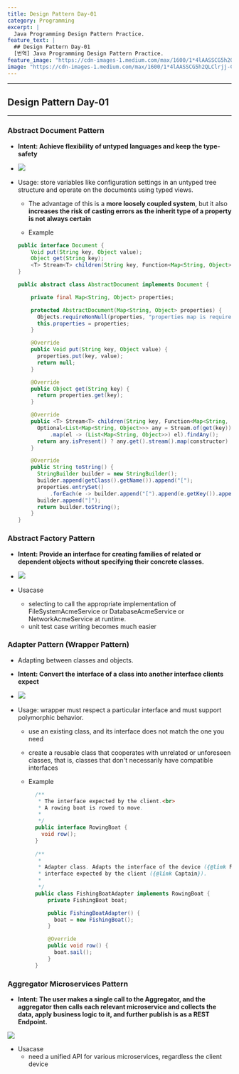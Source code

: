 ```yaml
---
title: Design Pattern Day-01
category: Programming
excerpt: |
  Java Programming Design Pattern Practice.
feature_text: |
  ## Design Pattern Day-01
  [번역] Java Programming Design Pattern Practice.
feature_image: "https://cdn-images-1.medium.com/max/1600/1*4lAASSCG5h2QLClrjj-ClA.jpeg"
image: "https://cdn-images-1.medium.com/max/1600/1*4lAASSCG5h2QLClrjj-ClA.jpeg"
---
```


---
## Design Pattern Day-01
---

### Abstract Document Pattern

  * <b>Intent: Achieve flexibility of untyped languages and keep the type-safety</b>

  * <img src="https://upload.wikimedia.org/wikipedia/commons/0/0e/Abstract-document-pattern.svg">

  * Usage: store variables like configuration settings in an untyped tree structure and operate on the documents using typed views.
    - The advantage of this is a <b>more loosely coupled system</b>, but it also <b>increases the risk of casting errors as the inherit type of a property is not always certain</b>

    - Example
    ```java
    public interface Document {
        Void put(String key, Object value);
        Object get(String key);
        <T> Stream<T> children(String key, Function<Map<String, Object>, T> constructor);
    }
    ```
    ```java
    public abstract class AbstractDocument implements Document {

        private final Map<String, Object> properties;

        protected AbstractDocument(Map<String, Object> properties) {
          Objects.requireNonNull(properties, "properties map is required");
          this.properties = properties;
        }

        @Override
        public Void put(String key, Object value) {
          properties.put(key, value);
          return null;
        }

        @Override
        public Object get(String key) {
          return properties.get(key);
        }

        @Override
        public <T> Stream<T> children(String key, Function<Map<String, Object>, T> constructor) {
          Optional<List<Map<String, Object>>> any = Stream.of(get(key)).filter(el -> el != null)
              .map(el -> (List<Map<String, Object>>) el).findAny();
          return any.isPresent() ? any.get().stream().map(constructor) : Stream.empty();
        }

        @Override
        public String toString() {
          StringBuilder builder = new StringBuilder();
          builder.append(getClass().getName()).append("[");
          properties.entrySet()
              .forEach(e -> builder.append("[").append(e.getKey()).append(" : ").append(e.getValue()).append("]"));
          builder.append("]");
          return builder.toString();
        }
    }
    ```

### Abstract Factory Pattern

  * <b>Intent: Provide an interface for creating families of related or dependent objects without specifying their concrete classes.</b>

  * <img src="https://upload.wikimedia.org/wikipedia/commons/a/aa/W3sDesign_Abstract_Factory_Design_Pattern_UML.jpg">

  * Usacase
    - selecting to call the appropriate implementation of FileSystemAcmeService or DatabaseAcmeService or NetworkAcmeService at runtime.
    - unit test case writing becomes much easier


### Adapter Pattern (Wrapper Pattern)

  *  Adapting between classes and objects.
  * <b>Intent: Convert the interface of a class into another interface clients expect</b>

  * <img src="https://upload.wikimedia.org/wikipedia/commons/thumb/d/d7/ObjectAdapter.png/300px-ObjectAdapter.png">

  * Usage: wrapper must respect a particular interface and must support polymorphic behavior.
    - use an existing class, and its interface does not match the one you need
    - create a reusable class that cooperates with unrelated or unforeseen classes, that is, classes that don't necessarily have compatible interfaces

    - Example
        ```java
          /**
           * The interface expected by the client.<br>
           * A rowing boat is rowed to move.
           *
           */
          public interface RowingBoat {
            void row();
          }
                    
          /**
           *
           * Adapter class. Adapts the interface of the device ({@link FishingBoat}) into {@link RowingBoat}
           * interface expected by the client ({@link Captain}).
           *
           */
          public class FishingBoatAdapter implements RowingBoat {
              private FishingBoat boat;

              public FishingBoatAdapter() {
                boat = new FishingBoat();
              }

              @Override
              public void row() {
                boat.sail();
              }
          }
        ```

### Aggregator Microservices Pattern

  * <b>Intent: The user makes a single call to the Aggregator, and the aggregator then calls each relevant microservice and collects the data, apply business logic to it, and further publish is as a REST Endpoint.</b>

  <img src="http://java-design-patterns.com/patterns/aggregator-microservices/etc/aggregator-microservice.png">

  * Usacase
    - need a unified API for various microservices, regardless the client device
